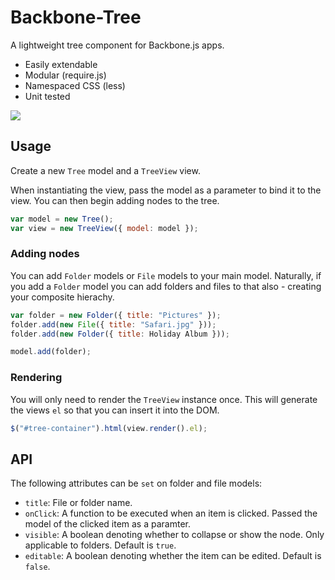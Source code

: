 Backbone-Tree
====================

A lightweight tree component for Backbone.js apps.

* Easily extendable
* Modular (require.js)
* Namespaced CSS (less)
* Unit tested

<img src="https://raw.github.com/st3redstripe/Backbone-Tree/master/src/tree.png"/>

## Usage

Create a new `Tree` model and a `TreeView` view. 

When instantiating the view, pass the model as a parameter to bind it to the view. You can then begin adding nodes to the tree.

```js
var model = new Tree();
var view = new TreeView({ model: model });
```

### Adding nodes

You can add `Folder` models or `File` models to your main model. Naturally, if you add a `Folder` model you can add folders and files to that also - creating your composite hierachy.

```js
var folder = new Folder({ title: "Pictures" });
folder.add(new File({ title: "Safari.jpg" }));
folder.add(new Folder({ title: Holiday Album }));

model.add(folder);
```

### Rendering
You will only need to render the `TreeView` instance once. This will generate the views `el` so that you can insert it into the DOM.

```js
$("#tree-container").html(view.render().el);
```

## API

The following attributes can be `set` on folder and file models:

* `title`: File or folder name.
* `onClick`: A function to be executed when an item is clicked. Passed the model of the clicked item as a paramter.
* `visible`: A boolean denoting whether to collapse or show the node. Only applicable to folders. Default is `true`.
* `editable`: A boolean denoting whether the item can be edited. Default is `false`.